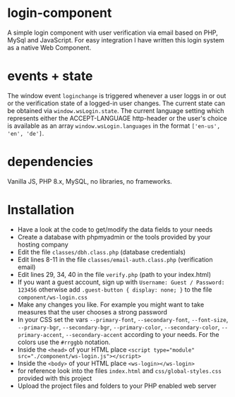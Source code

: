 # login-component

A simple login component with user verification via email based on PHP, MySql and JavaScript.
For easy integration I have written this login system as a native Web Component.

# events + state

The window event `loginchange` is triggered whenever a user loggs in or out or the verification state of a logged-in user changes.
The current state can be obtained via `window.wsLogin.state`.
The current language setting which represents either the ACCEPT-LANGUAGE http-header or the user's choice is available as an array `window.wsLogin.languages` in the format `['en-us', 'en', 'de']`.

# dependencies

Vanilla JS, PHP 8.x, MySQL, no libraries, no frameworks.

# Installation

- Have a look at the code to get/modify the data fields to your needs
- Create a database with phpmyadmin or the tools provided by your hosting company
- Edit the file `classes/dbh.class.php` (database credentials)
- Edit lines 8-11 in the file `classes/email-auth.class.php` (verification email)
- Edit lines 29, 34, 40 in the file `verify.php` (path to your index.html)
- If you want a guest account, sign up with `Username: Guest / Password: 123456` otherwise add `.guest-button { display: none; }` to the file `component/ws-login.css`
- Make any changes you like. For example you might want to take measures that the user chooses a strong password
- In your CSS set the vars `--primary-font`, `--secondary-font`, `--font-size`, `--primary-bgr`, `--secondary-bgr`, `--primary-color`, `--secondary-color`, `--primary-accent`, `--secondary-accent` according to your needs. For the colors use the `#rrggbb` notation.
- Inside the `<head>` of your HTML place `<script type="module" src="./component/ws-login.js"></script>`
- Inside the `<body>` of your HTML place `<ws-login></ws-login>`
- for reference look into the files `index.html` and `css/global-styles.css` provided with this project
- Upload the project files and folders to your PHP enabled web server 

